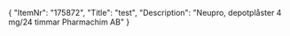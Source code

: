 {
  "ItemNr": "175872",
  "Title": "test",
  "Description": "Neupro, depotplåster 4 mg/24 timmar Pharmachim AB"
}